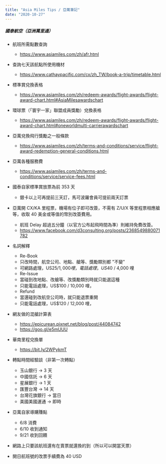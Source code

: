 ```yaml
---
title: "Asia Miles Tips / 亞萬筆記"
date: "2020-10-27"
---
```


##### 國泰航空（亞洲萬里通）

* 航班所需點數查詢
    * https://www.asiamiles.com/zh/afr.html
    
* 查詢七天該航點所使用機材
    * https://www.cathaypacific.com/cx/zh_TW/book-a-trip/timetable.html

* 標準賞兌換表格
    * https://www.asiamiles.com/zh/redeem-awards/flight-awards/flight-award-chart.html#AsiaMilesawardschart

* 環球票（「寰宇一家」聯盟成員獎勵）兌換表格
    * https://www.asiamiles.com/zh/redeem-awards/flight-awards/flight-award-chart.html#oneworldmulti-carrierawardschart

* 亞萬兌換飛行獎勵之一般條款
    * https://www.asiamiles.com/zh/terms-and-conditions/service/flight-award-redemption-general-conditions.html

* 亞萬各種服務費
    * https://www.asiamiles.com/zh/terms-and-conditions/service/service-fees.html
    
* 國泰自家標準賞放票為前 353 天
    * 銀卡以上可再提前三天訂，馬可波羅會員可提前兩天訂票
    
* 亞萬開 CX/KA 里程票，機場有位子即可改簽，不需有 Z/U/X 等里程票相應艙等，收取 40 美金或等值的幣別改簽費用。
    * 航班 Delay 超過五分鐘（以官方公布起飛時間為準）則維持免費改簽。
    * https://www.facebook.com/d3consulting.org/posts/2368549880071782

* 名詞解釋
    * Re-Book
     * 只改時間，航空公司、地點、艙等、獎勵類別都 "不變"
     * 可網路處理，US$25 / 1,000 哩，電話處理，US$40 / 4,000 哩     
    * Re-Issue
     * 當碰到改地點、改艙等、改獎勵類別時就只能選這種
     * 只能電話處理，US$100 / 10,000 哩，
    * Refund
     * 當還碰到改航空公司時，就只能退票重開
     * 只能電話處理，US$120 / 12,000 哩，
        

* 網友做的混艙計算表
    * https://epicurean.pixnet.net/blog/post/44084742
    * https://goo.gl/e5mUUU
    
* 華南里程兌換單
    * https://bit.ly/2WPykmT
    
* 轉點時間經驗談（非第一次轉點）
    * 玉山銀行 -> 3 天
    * 中國信託 -> 6 天
    * 星展銀行 -> 1 天
    * 匯豐台灣 -> 14 天
    * 台灣花旗銀行 -> 當日
    * 美國美國運通 -> 即時

* 亞萬自家導購賺點
    * 6/8 消費
    * 6/10 收到通知
    * 9/21 收到回饋
    
* 網路上只要該航班還有在賣票就還換的到（所以可以開當天票）  
* 開日航班號的改票手續費為 40 USD
